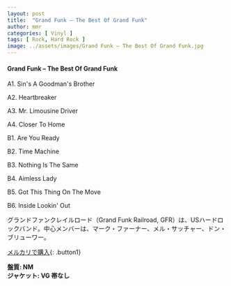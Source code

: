 ```yaml
---
layout: post
title:  "Grand Funk – The Best Of Grand Funk"
author: mmr
categories: [ Vinyl ]
tags: [ Rock, Hard Rock ]
image: ../assets/images/Grand Funk – The Best Of Grand Funk.jpg
---
```


#### Grand Funk – The Best Of Grand Funk

A1. Sin's A Goodman's Brother

A2. Heartbreaker

A3. Mr. Limousine Driver

A4. Closer To Home

B1. Are You Ready

B2. Time Machine

B3. Nothing Is The Same

B4. Aimless Lady

B5. Got This Thing On The Move

B6. Inside Lookin' Out

グランドファンクレイルロード（Grand Funk Railroad, GFR）は、USハードロックバンド。中心メンバーは、マーク・ファーナー、メル・サッチャー、ドン・ブリューワー。



[メルカリで購入](https://jp.mercari.com/item/m80305253218){: .button1}

<div class="mt-4 mb-4 d-flex align-items-center">
<strong class="mr-1">盤質: NM</strong>
</div>
<div class="mt-4 mb-4 d-flex align-items-center">
<strong class="mr-1">ジャケット: VG 帯なし</strong>
</div>
